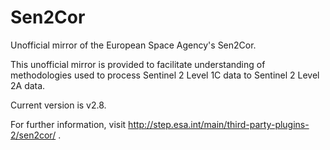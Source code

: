 # Sen2Cor

Unofficial mirror of the European Space Agency's Sen2Cor.

This unofficial mirror is provided to facilitate understanding of methodologies
used to process Sentinel 2 Level 1C data to Sentinel 2 Level 2A data.

Current version is v2.8.

For further information, visit http://step.esa.int/main/third-party-plugins-2/sen2cor/ .
